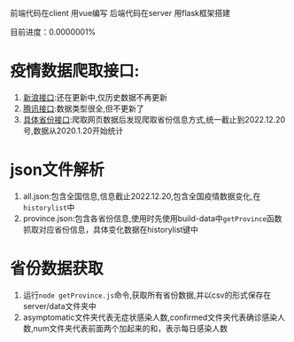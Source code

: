前端代码在client  用vue编写
后端代码在server 用flask框架搭建

目前进度：0.0000001%
# 疫情数据爬取接口:
1. [新浪接口](https://interface.sina.cn/news/wap/fymap2020_data.d.json):还在更新中,仅历史数据不再更新
2. [腾讯接口](https://view.inews.qq.com/g2/getOnsInfo?name=disease_h5):数据类型很全,但不更新了
3. [具体省份接口](https://gwpre.sina.cn/interface/news/ncp/data.d.json?mod=province&province=beijing):爬取网页数据后发现爬取省份信息方式,统一截止到2022.12.20号,数据从2020.1.20开始统计
# json文件解析
1. all.json:包含全国信息,信息截止2022.12.20,包含全国疫情数据变化,在`historylist`中
2. province.json:包含各省份信息,使用时先使用build-data中`getProvince`函数抓取对应省份信息，具体变化数据在historylist键中
# 省份数据获取
1. 运行`node getProvince.js`命令,获取所有省份数据,并以csv的形式保存在server/data文件夹中
2. asymptomatic文件夹代表无症状感染人数,confirmed文件夹代表确诊感染人数,num文件夹代表前面两个加起来的和，表示每日感染人数